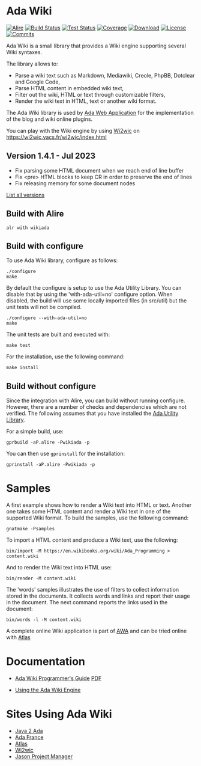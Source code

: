 # Ada Wiki

[![Alire](https://img.shields.io/endpoint?url=https://alire.ada.dev/badges/wikiada.json)](https://alire.ada.dev/crates/wikiada)
[![Build Status](https://img.shields.io/endpoint?url=https://porion.vacs.fr/porion/api/v1/projects/ada-wiki/badges/build.json)](https://porion.vacs.fr/porion/projects/view/ada-wiki/summary)
[![Test Status](https://img.shields.io/endpoint?url=https://porion.vacs.fr/porion/api/v1/projects/ada-wiki/badges/tests.json)](https://porion.vacs.fr/porion/projects/view/ada-wiki/xunits)
[![Coverage](https://img.shields.io/endpoint?url=https://porion.vacs.fr/porion/api/v1/projects/ada-wiki/badges/coverage.json)](https://porion.vacs.fr/porion/projects/view/ada-wiki/summary)
[![Download](https://img.shields.io/badge/download-1.4.1-brightgreen.svg)](http://download.vacs.fr/ada-wiki/ada-wiki-1.4.1.tar.gz)
[![License](https://img.shields.io/badge/license-APACHE2-blue.svg)](LICENSE)
[![Commits](https://img.shields.io/github/commits-since/stcarrez/ada-wiki/1.4.1.svg)](Commits)

Ada Wiki is a small library that provides a Wiki engine supporting several Wiki syntaxes.

The library allows to:

* Parse a wiki text such as Markdown, Mediawiki, Creole, PhpBB, Dotclear and Google Code,
* Parse HTML content in embedded wiki text,
* Filter out the wiki, HTML or text through customizable filters,
* Render the wiki text in HTML, text or another wiki format.

The Ada Wiki library is used by [Ada Web Application](https://gitlab.com/stcarrez/ada-awa)
for the implementation of the blog and wiki online plugins.

You can play with the Wiki engine by using [Wi2wic](https://gitlab.com/stcarrez/wi2wic) on https://wi2wic.vacs.fr/wi2wic/index.html

## Version 1.4.1   - Jul 2023
  - Fix parsing some HTML document when we reach end of line buffer
  - Fix \<pre\> HTML blocks to keep CR in order to preserve the end of lines
  - Fix releasing memory for some document nodes

[List all versions](https://gitlab.com/stcarrez/ada-wiki/blob/master/NEWS.md)

## Build with Alire

```
alr with wikiada
```

## Build with configure

To use Ada Wiki library, configure as follows:
```
./configure
make
```

By default the configure is setup to use the Ada Utility Library.  You can disable that
by using the 'with-ada-util=no' configure option.  When disabled, the build will use some
locally imported files (in src/util) but the unit tests will not be compiled.
```
./configure --with-ada-util=no
make
```

The unit tests are built and executed with:
```
make test
```
For the installation, use the following command:
```
make install
```

## Build without configure

Since the integration with Alire, you can build without running configure.
However, there are a number of checks and dependencies which are not verified.
The following assumes that you have installed the [Ada Utility Library](https://gitlab.com/stcarrez/ada-util).

For a simple build, use:

```
gprbuild -aP.alire -Pwikiada -p
```

You can then use `gprinstall` for the installation:

```
gprinstall -aP.alire -Pwikiada -p
```

# Samples

A first example shows how to render a Wiki text into HTML or text.
Another one takes some HTML content and render a Wiki text in one of the supported
Wiki format.  To build the samples, use the following command:
```
gnatmake -Psamples
```

To import a HTML content and produce a Wiki text, use the following:
```
bin/import -M https://en.wikibooks.org/wiki/Ada_Programming > content.wiki
```

And to render the Wiki text into HTML use:
```
bin/render -M content.wiki
```

The 'words' samples illustrates the use of filters to collect information stored
in the documents.  It collects words and links and report their usage in the
document.  The next command reports the links used in the document:
```
bin/words -l -M content.wiki
```

A complete online Wiki application is part of [AWA](https://gitlab.com/stcarrez/ada-awa)
and can be tried online with [Atlas](https://demo.vacs.fr/atlas/index.html)

# Documentation

* [Ada Wiki Programmer's Guide](https://ada-wiki.readthedocs.io/en/latest/) [PDF](https://gitlab.com/stcarrez/ada-wiki/blob/master/docs/wiki-book.pdf)

* [Using the Ada Wiki Engine](https://blog.vacs.fr/vacs/blogs/post.html?post=2016/04/30/Using-the-Ada-Wiki-Engine)

# Sites Using Ada Wiki

  * [Java 2 Ada](https://blog.vacs.fr/)
  * [Ada France](https://www.ada-france.org/adafr/index.html)
  * [Atlas](https://demo.vacs.fr/atlas/index.html)
  * [Wi2wic](https://wi2wic.vacs.fr/wi2wic/index.html)
  * [Jason Project Manager](https://vdo.vacs.fr/vdo/index.html)
